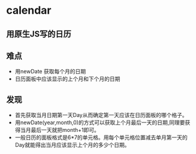 # calendar
## 用原生JS写的日历
## 难点
* 用newDate 获取每个月的日期
* 日历面板中应该显示的上个月和下个月的日期
## 发现
* 首先获取当月日期第一天Day从而确定第一天应该在日历面板的哪个格子。
* 用newDate(year,month,0)的方式可以获取上个月最后一天的日期,同理要获得当月最后一天就把month+1即可。
* 一般日历的面板格式是6*7的单元格。用每个单元格位置减去单月第一天的Day就能得出当月应该显示上个月的多少个日期。
